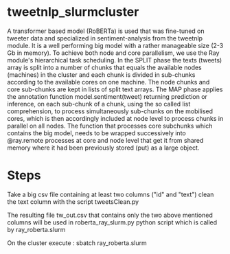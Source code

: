 # tweetnlp_slurmcluster
A transformer based model (RoBERTa) is used that was fine-tuned on tweeter data and specialized in sentiment-analysis from the tweetnlp module. It is a well performing big model with a rather manageable size (2-3 Gb in memory).
To achieve both node and core parallelism, we use the Ray module's hierarchical task scheduling.
In the SPLIT phase the texts (tweets) array is split into a number of chunks that equals the available nodes (machines) in the cluster and each chunk is divided in sub-chunks according to the available cores on one machine. The node chunks and core sub-chunks are kept in lists of split text arrays.
The MAP phase applies the annotation function model.sentiment(tweet) returning prediction or inference, on each sub-chunk of a chunk, using the so called list comprehension, to process simultaneously sub-chunks on the mobilised cores, which is then accordingly included at node level to process chunks in parallel on all nodes.
The function that processes core subchunks which contains the big model, needs to be wrapped successively into @ray.remote processes at core and node level that get it from shared memory where it had been previously stored (put) as a large object. 

# Steps

Take a big csv file containing at least two columns ("id" and "text") clean the text column with the script tweetsClean.py

The resulting file tw_out.csv that contains only the two above mentioned columns will be used in roberta_ray_slurm.py python script which is called by ray_roberta.slurm

On the cluster execute : sbatch ray_roberta.slurm
